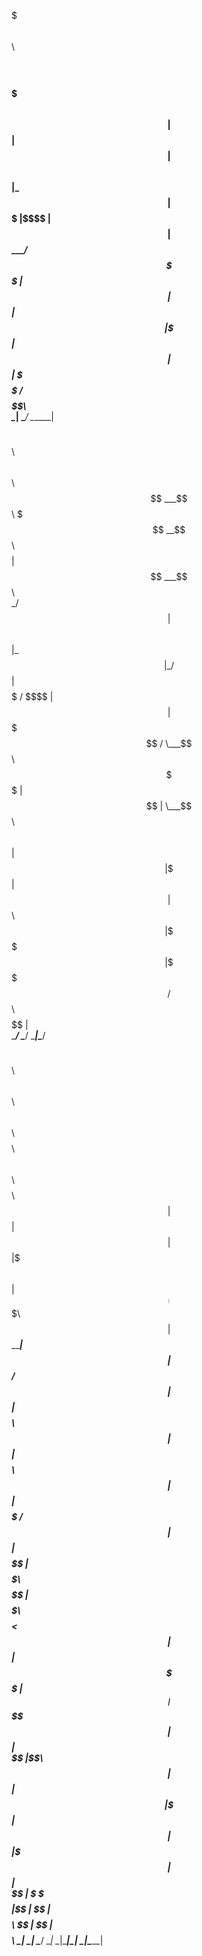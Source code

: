  
 $$$$$$$\   $$$$$$\    $$\                                   
 $$  __$$\ $$$ __$$\ $$$$ |                                  
 $$ |  $$ |$$$$\ $$ |\_$$ |                                  
 $$$$$$$  |$$\$$\$$ |  $$ |                                  
 $$  ____/ $$ \$$$$ |  $$ |                                  
 $$ |      $$ |\$$$ |  $$ |                                  
 $$ |      \$$$$$$  /$$$$$$\                                 
 \__|       \______/ \______|                                
                                                             
                                                             
                                                             
  $$$$$$\   $$$$$$\    $$\   $$$$$$\                         
 $$ ___$$\ $$$ __$$\ $$$$ | $$ ___$$\                        
 \_/   $$ |$$$$\ $$ |\_$$ | \_/   $$ |                       
   $$$$$ / $$\$$\$$ |  $$ |   $$$$$ /                        
   \___$$\ $$ \$$$$ |  $$ |   \___$$\                        
 $$\   $$ |$$ |\$$$ |  $$ | $$\   $$ |                       
 \$$$$$$  |\$$$$$$  /$$$$$$\\$$$$$$  |                       
  \______/  \______/ \______|\______/                        
                                                             
                                                             
                                                             
 $$\   $$\ $$\   $$\ $$\   $$\ $$$$$$$$\ $$\   $$\ $$$$$$$$\ 
 $$ | $$  |$$ |  $$ |$$$\  $$ |$$  _____|$$$\  $$ |$$  _____|
 $$ |$$  / $$ |  $$ |$$$$\ $$ |$$ |      $$$$\ $$ |$$ |      
 $$$$$  /  $$ |  $$ |$$ $$\$$ |$$$$$\    $$ $$\$$ |$$$$$\    
 $$  $$<   $$ |  $$ |$$ \$$$$ |$$  __|   $$ \$$$$ |$$  __|   
 $$ |\$$\  $$ |  $$ |$$ |\$$$ |$$ |      $$ |\$$$ |$$ |      
 $$ | \$$\ \$$$$$$  |$$ | \$$ |$$$$$$$$\ $$ | \$$ |$$$$$$$$\ 
 \__|  \__| \______/ \__|  \__|\________|\__|  \__|\________|
                                                             
                                                             
                                                             
 
